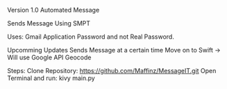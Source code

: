 Version 1.0 Automated Message

Sends Message Using SMPT

Uses:
Gmail Application Password and not Real Password.


Upcomming Updates
Sends Message at a certain time
Move on to Swift -> Will use Google API Geocode 

Steps:
Clone Repository: https://github.com/Maffinz/MessageIT.git
Open Terminal and run: kivy main.py
